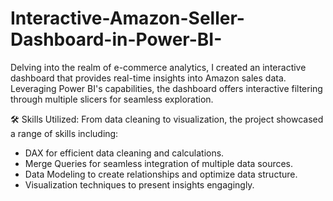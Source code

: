 # Interactive-Amazon-Seller-Dashboard-in-Power-BI-
Delving into the realm of e-commerce analytics, I created an interactive dashboard that provides real-time insights into Amazon sales data. Leveraging Power BI's capabilities, the dashboard offers interactive filtering through multiple slicers for seamless exploration.

🛠️ Skills Utilized:
From data cleaning to visualization, the project showcased a range of skills including:
- DAX for efficient data cleaning and calculations.
- Merge Queries for seamless integration of multiple data sources.
- Data Modeling to create relationships and optimize data structure.
- Visualization techniques to present insights engagingly.

